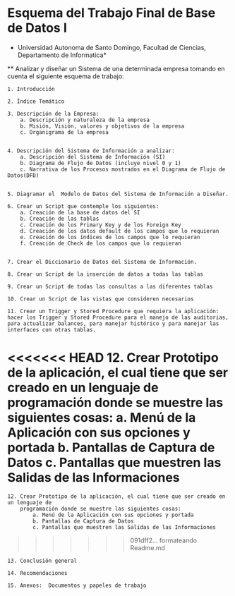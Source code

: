 # Esquema del Trabajo Final de Base de Datos I
* Universidad Autonoma de Santo Domingo, Facultad de Ciencias, Departamento de Informatica*

** Analizar y diseñar un Sistema de una determinada empresa tomando en cuenta el siguiente esquema de trabajo:

    1. Introducción

    2. Índice Temático
    
    3. Descripción de la Empresa:
        a. Descripción y naturaleza de la empresa
        b. Misión, Visión, valores y objetivos de la empresa
        c. Organigrama de la empresa

   
    4. Descripción del Sistema de Información a analizar:
        a. Descripción del Sistema de Información (SI)
        b. Diagrama de Flujo de Datos (incluye nivel 0 y 1)
        c. Narrativa de los Procesos mostrados en el Diagrama de Flujo de Datos(DFD)

   
    5. Diagramar el  Modelo de Datos del Sistema de Información a Diseñar.
   
    6. Crear un Script que contemple los siguientes:
        a. Creación de la base de datos del SI
        b. Creación de las tablas
        c. Creación de los Primary Key y de los Foreign Key
        d. Creación de los datos default de los campos que lo requieran
        e. Creación de los índices de los campos que lo requieran
        f. Creación de Check de los campos que lo requieran

   
    7. Crear el Diccionario de Datos del Sistema de Información.
    
    8. Crear un Script de la inserción de datos a todas las tablas
    
    9. Crear un Script de todas las consultas a las diferentes tablas

    10. Crear un Script de las vistas que consideren necesarios

    11. Crear un Trigger y Stored Procedure que requiera la aplicación: hacer los Trigger y Stored Procedure para el manejo de las auditorias, para actualizar balances, para manejar histórico y para manejar las interfaces con otras tablas.

<<<<<<< HEAD
    12. Crear Prototipo de la aplicación, el cual tiene que ser creado en un lenguaje de programación donde se muestre las siguientes cosas:
        a. Menú de la Aplicación con sus opciones y portada
        b. Pantallas de Captura de Datos
        c. Pantallas que muestren las Salidas de las Informaciones
=======
    12. Crear Prototipo de la aplicación, el cual tiene que ser creado en un lenguaje de 
        programación donde se muestre las siguientes cosas:
            a. Menú de la Aplicación con sus opciones y portada
            b. Pantallas de Captura de Datos
            c. Pantallas que muestren las Salidas de las Informaciones
>>>>>>> 091dff2... formateando Readme.md

    
    13. Conclusión general 
   
    14. Recomendaciones
   
    15. Anexos:  Documentos y papeles de trabajo